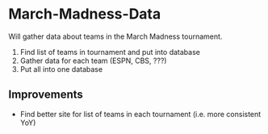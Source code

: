 # March-Madness-Data
Will gather data about teams in the March Madness tournament.
1. Find list of teams in tournament and put into database
2. Gather data for each team (ESPN, CBS, ???)
3. Put all into one database

## Improvements
* Find better site for list of teams in each tournament (i.e. more consistent YoY)
